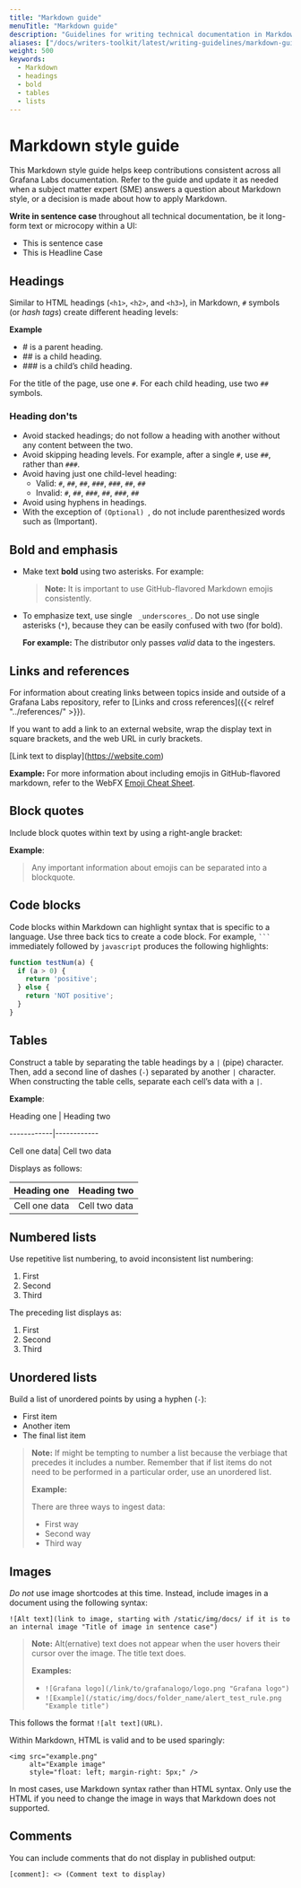 ```yaml
---
title: "Markdown guide"
menuTitle: "Markdown guide"
description: "Guidelines for writing technical documentation in Markdown."
aliases: ["/docs/writers-toolkit/latest/writing-guidelines/markdown-guide/"]
weight: 500
keywords:
  - Markdown
  - headings
  - bold
  - tables
  - lists
---
```


# Markdown style guide

This Markdown style guide helps keep contributions consistent across all Grafana Labs documentation. Refer to the guide and update it as needed when a subject matter expert (SME) answers a question about Markdown style, or a decision is made about how to apply Markdown.

**Write in sentence case** throughout all technical documentation, be it long-form text or microcopy within a UI:

- This is sentence case
- This is Headline Case

## Headings

Similar to HTML headings (`<h1>`, `<h2>`, and `<h3>`), in Markdown, `#` symbols (or *hash tags*) create different heading levels:

**Example**

- \# is a parent heading.
- \#\# is a child heading.
- \#\#\# is a child’s child heading.

For the title of the page, use one `#`. For each child heading, use two `##` symbols.

### Heading don'ts

- Avoid stacked headings; do not follow a heading with another without any content between the two.
- Avoid skipping heading levels. For example, after a single `#`, use `##`, rather than `###`.
- Avoid having just one child-level heading:
  - Valid: `#`, `##`, `##`, `###`, `###`, `##`, `##`
  - Invalid: `#`, `##`, `###`, `##`, `###`, `##`
- Avoid using hyphens in headings.
- With the exception of `(Optional) `, do not include parenthesized words such as (Important).

## Bold and emphasis

- Make text **bold** using two asterisks. For example:

  > **Note:** It is important to use GitHub-flavored Markdown emojis consistently.

- To emphasize text, use single ` _underscores_`. Do not use single asterisks (`*`), because they can be easily confused with two (for bold).

  **For example:** The distributor only passes _valid_ data to the ingesters.

## Links and references

For information about creating links between topics inside and outside of a Grafana Labs repository, refer to [Links and cross references]({{< relref "../references/" >}}).

If you want to add a link to an external website, wrap the display text in square brackets, and the web URL in curly brackets.

\[Link text to display](https://website.com)

**Example:** For more information about including emojis in GitHub-flavored markdown, refer to the WebFX [Emoji Cheat Sheet](https://www.webfx.com/tools/emoji-cheat-sheet/). 

## Block quotes

Include block quotes within text by using a right-angle bracket:

**Example**:

> Any important information about emojis
> can be separated into a blockquote.

## Code blocks

Code blocks within Markdown can highlight syntax that is specific to a language. Use three back tics to create a code block. For example, ` ``` ` immediately followed by `javascript` produces the following highlights:

```javascript
function testNum(a) {
  if (a > 0) {
    return 'positive';
  } else {
    return 'NOT positive';
  }
}
```

## Tables

Construct a table by separating the table headings by a `|` (pipe) character. Then, add a second line of dashes (`-`) separated by another `|` character. When constructing the table cells, separate each cell’s data with a `|`.

**Example**:

Heading one | Heading two

\------------|------------

Cell one data| Cell two data

Displays as follows:

| Heading one   | Heading two   |
| ------------- | ------------- |
| Cell one data | Cell two data |

## Numbered lists

Use repetitive list numbering, to avoid inconsistent list numbering:

1. First
1. Second
1. Third

The preceding list displays as:

1. First
2. Second
3. Third

## Unordered lists

Build a list of unordered points by using a hyphen (`-`):

- First item
- Another item
- The final list item

> **Note:** If might be tempting to number a list because the verbiage that precedes it includes a number.
> Remember that if list items do not need to be performed in a particular order, use an unordered list.
> 
> **Example:**
> 
> There are three ways to ingest data:
> - First way
> - Second way
> - Third way

## Images

_Do not_ use image shortcodes at this time. Instead, include images in a document using the following syntax:

```
![Alt text](link to image, starting with /static/img/docs/ if it is to an internal image "Title of image in sentence case")
```

> **Note:** Alt(ernative) text does not appear when the user hovers their cursor over the image. The title text does.
> 
> **Examples:**
> 
> - `![Grafana logo](/link/to/grafanalogo/logo.png "Grafana logo")`
> - `![Example](/static/img/docs/folder_name/alert_test_rule.png "Example title")`

This follows the format `![alt text](URL)`.

Within Markdown, HTML is valid and to be used sparingly:

```
<img src="example.png"
     alt="Example image"
     style="float: left; margin-right: 5px;" />
```

In most cases, use Markdown syntax rather than HTML syntax. Only use the HTML if you need to change the image in ways that Markdown does not supported.

## Comments

You can include comments that do not display in published output:

`[comment]: <> (Comment text to display)`
